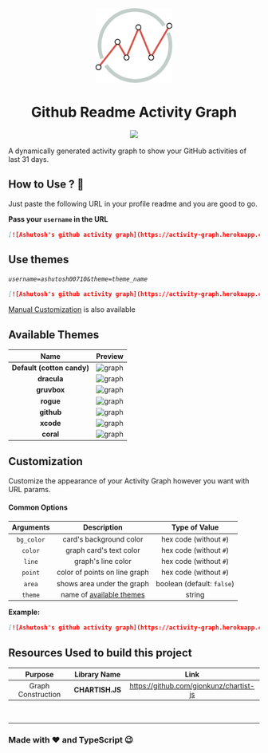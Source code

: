 <p align="center">
    <img src="asset/logo.svg" height="150">
</p>

<h1 align="center">Github Readme Activity Graph</h1>

<p align="center">
    <img src="https://emoji.gg/assets/emoji/5643_github_octocat.png" height=100></img>
</p>

A dynamically generated activity graph to show your GitHub activities of last 31 days.

## How to Use ? 🤔

Just paste the following URL in your profile readme and you are good to go.

**Pass your `username` in the URL**

```md
[![Ashutosh's github activity graph](https://activity-graph.herokuapp.com/graph?username=Ashutosh00710)](https://github.com/ashutosh00710/github-readme-activity-graph)
```

## Use themes

_`username=ashutosh00710&theme=theme_name`_

```md
[![Ashutosh's github activity graph](https://activity-graph.herokuapp.com/graph?username=Ashutosh00710&theme=dracula)](https://github.com/ashutosh00710/github-readme-activity-graph)
```

[Manual Customization](#customization) is also available

## Available Themes

|            Name            |                                                       Preview                                                       |
| :------------------------: | :-----------------------------------------------------------------------------------------------------------------: |
| **Default (cotton candy)** |        <img src="https://activity-graph.herokuapp.com/graph?username=ASHUTOSH00710" height=250 alt="graph"/>        |
|        **dracula**         | <img src="https://activity-graph.herokuapp.com/graph?username=ASHUTOSH00710&theme=dracula" height=250 alt="graph"/> |
|        **gruvbox**         | <img src="https://activity-graph.herokuapp.com/graph?username=ASHUTOSH00710&theme=gruvbox" height=250 alt="graph"/> |
|         **rogue**          |  <img src="https://activity-graph.herokuapp.com/graph?username=ASHUTOSH00710&theme=rogue" height=250 alt="graph"/>  |
|         **github**         | <img src="https://activity-graph.herokuapp.com/graph?username=ASHUTOSH00710&theme=github" height=250 alt="graph"/>  |
|         **xcode**          |  <img src="https://activity-graph.herokuapp.com/graph?username=ASHUTOSH00710&theme=xcode" height=250 alt="graph"/>  |
|         **coral**          |  <img src="https://activity-graph.herokuapp.com/graph?username=ASHUTOSH00710&theme=coral" height=250 alt="graph"/>  |

## Customization

Customize the appearance of your Activity Graph however you want with URL params.

#### Common Options

| Arguments  |                  Description                  |       Type of Value        |
| :--------: | :-------------------------------------------: | :------------------------: |
| `bg_color` |            card's background color            |   hex code (without `#`)   |
|  `color`   |            graph card's text color            |   hex code (without `#`)   |
|   `line`   |              graph's line color               |   hex code (without `#`)   |
|  `point`   |         color of points on line graph         |   hex code (without `#`)   |
|   `area`   |          shows area under the graph           | boolean (default: `false`) |
|  `theme`   | name of [available themes](#available-themes) |           string           |

**Example:**

```md
[![Ashutosh's github activity graph](https://activity-graph.herokuapp.com/graph?username=ashutosh00710&bg_color=f4fa9c&color=17b978&line=17b978&point=17b978&area=true)](https://github.com/ashutosh00710/github-readme-activity-graph)
```

## Resources Used to build this project

|      Purpose       |  Library Name   |                   Link                    |
| :----------------: | :-------------: | :---------------------------------------: |
| Graph Construction | **CHARTISH.JS** | <https://github.com/gionkunz/chartist-js> |

</br>
<hr/>

### Made with ❤ and TypeScript 😉
